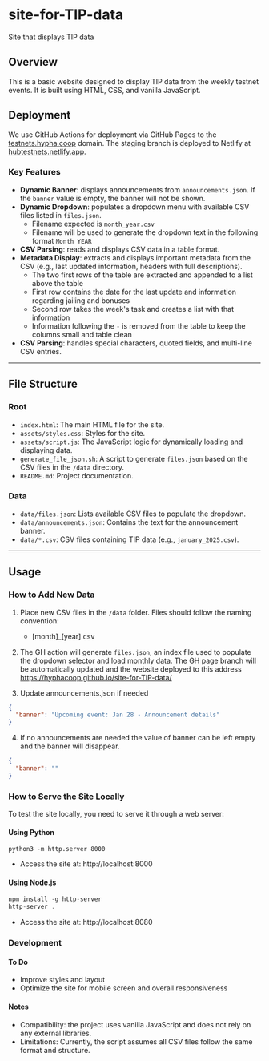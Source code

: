 # site-for-TIP-data

Site that displays TIP data

## Overview

This is a basic website designed to display TIP data from the weekly testnet events. It is built using HTML, CSS, and vanilla JavaScript.

## Deployment

We use GitHub Actions for deployment via GitHub Pages to the [testnets.hypha.coop](https://testnets.hypha.coop) domain. The staging branch is deployed to Netlify at [hubtestnets.netlify.app](https://hubtestnets.netlify.app/).  

### Key Features

- **Dynamic Banner**: displays announcements from `announcements.json`. If the `banner` value is empty, the banner will not be shown.
- **Dynamic Dropdown**: populates a dropdown menu with available CSV files listed in `files.json`.
  - Filename expected is `month_year.csv`
  - Filename will be used to generate the dropdown text in the following format `Month YEAR`
- **CSV Parsing**: reads and displays CSV data in a table format.
- **Metadata Display**: extracts and displays important metadata from the CSV (e.g., last updated information, headers with full descriptions).
  - The two first rows of the table are extracted and appended to a list above the table
  - First row contains the date for the last update and information regarding jailing and bonuses
  - Second row takes the week's task and creates a list with that information
  - Information following the `-` is removed from the table to keep the columns small and table clean
- **CSV Parsing**: handles special characters, quoted fields, and multi-line CSV entries.

---

## File Structure

### Root

- `index.html`: The main HTML file for the site.
- `assets/styles.css`: Styles for the site.
- `assets/script.js`: The JavaScript logic for dynamically loading and displaying data.
- `generate_file_json.sh`: A script to generate `files.json` based on the CSV files in the `/data` directory.
- `README.md`: Project documentation.

### Data

- `data/files.json`: Lists available CSV files to populate the dropdown.
- `data/announcements.json`: Contains the text for the announcement banner.
- `data/*.csv`: CSV files containing TIP data (e.g., `january_2025.csv`).

---

## Usage

### How to Add New Data

1. Place new CSV files in the `/data` folder. Files should follow the naming convention:
    - [month]_[year].csv

2. The GH action will generate `files.json`, an index file used to populate the dropdown selector and load monthly data. The GH page branch will be automatically updated and the website deployed to this address https://hyphacoop.github.io/site-for-TIP-data/ 

3. Update announcements.json if needed
```json
{
  "banner": "Upcoming event: Jan 28 - Announcement details"
}
```
4. If no announcements are needed the value of banner can be left empty and the banner will disappear.
```json
{
  "banner": ""
}
```


### How to Serve the Site Locally

To test the site locally, you need to serve it through a web server:

#### Using Python

`python3 -m http.server 8000`

- Access the site at: http://localhost:8000

#### Using Node.js

```javascript
npm install -g http-server
http-server .
```
- Access the site at: http://localhost:8080


### Development

#### To Do

- Improve styles and layout
- Optimize the site for mobile screen and overall responsiveness  

#### Notes

- Compatibility: the project uses vanilla JavaScript and does not rely on any external libraries.
- Limitations: Currently, the script assumes all CSV files follow the same format and structure.